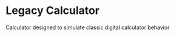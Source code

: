 Legacy Calculator
=================

Calculator designed to simulate classic digital calculator behavior
